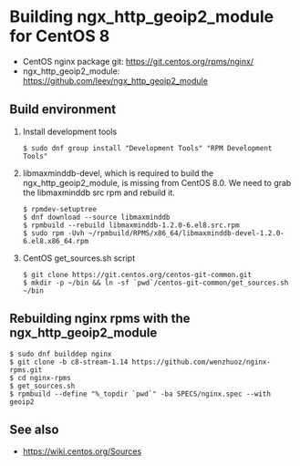 # Building ngx_http_geoip2_module for CentOS 8

* CentOS nginx package git: https://git.centos.org/rpms/nginx/
* ngx_http_geoip2_module: https://github.com/leev/ngx_http_geoip2_module

## Build environment
1. Install development tools
    ```
    $ sudo dnf group install "Development Tools" "RPM Development Tools"
    ```

2. libmaxminddb-devel, which is required to build the ngx_http_geoip2_module, is missing from CentOS 8.0. We need to grab the libmaxminddb src rpm and rebuild it.
    ```
    $ rpmdev-setuptree
    $ dnf download --source libmaxminddb
    $ rpmbuild --rebuild libmaxminddb-1.2.0-6.el8.src.rpm
    $ sudo rpm -Uvh ~/rpmbuild/RPMS/x86_64/libmaxminddb-devel-1.2.0-6.el8.x86_64.rpm
    ```

3. CentOS get_sources.sh script
    ```
    $ git clone https://git.centos.org/centos-git-common.git
    $ mkdir -p ~/bin && ln -sf `pwd`/centos-git-common/get_sources.sh ~/bin
    ```

## Rebuilding nginx rpms with the ngx_http_geoip2_module
```
$ sudo dnf builddep nginx
$ git clone -b c8-stream-1.14 https://github.com/wenzhuoz/nginx-rpms.git
$ cd nginx-rpms
$ get_sources.sh
$ rpmbuild --define "%_topdir `pwd`" -ba SPECS/nginx.spec --with geoip2
```

## See also
* https://wiki.centos.org/Sources
